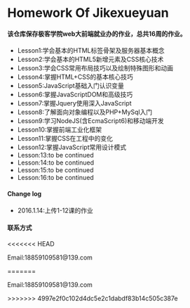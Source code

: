 # Homework Of Jikexueyuan
<h4>
该仓库保存极客学院web大前端就业办的作业，总共16周的作业。
</h4>

<ul>
  <li>Lesson1:学会基本的HTML标签骨架及服务器基本概念</li>
  <li>Lesson2:学会基本的HTML5新增元素及CSS核心技术</li>
  <li>Lesson3:学会CSS常用布局技巧以及绘制特殊图形和动画</li>
  <li>Lesson4:掌握HTML+CSS的基本核心技巧</li>
  <li>Lesson5:JavaScript基础入门认识变量</li>
  <li>Lesson6:掌握JavaScriptDOM和高级技巧</li>
  <li>Lesson7:掌握Jquery使用深入JavaScript</li>
  <li>Lesson8:了解面向对象编程以及PHP+MySql入门</li>
  <li>Lesson9:学习NodeJS(含EcmaScript6)和移动端开发</li>
  <li>Lesson10:掌握前端工业化框架</li>
  <li>Lesson11:掌握CSS在工程中的变化</li>
  <li>Lesson12:掌握JavaScript常用设计模式</li>
  <li>Lesson:13:to be continued</li>
  <li>Lesson:14:to be continued</li>
  <li>Lesson:15:to be continued</li>
  <li>Lesson:16:to be continued</li>
</ul>
<h4>Change log</h4>
<ul>
  <li>2016.1.14:上传1-12课的作业</li>
</ul>
<h4>联系方式</h4>
<<<<<<< HEAD
<p> Email:18859109581@139.com </P>
=======
<p> Email:18859109581@139.com </P>
>>>>>>> 4997e2f0c102d4dc5e2c1dabdf83b14c505c387e
